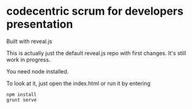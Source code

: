 # codecentric scrum for developers presentation

Built with reveal.js

This is actually just the default reveal.js repo with first changes. It's still work in progress.

You need node installed.

To look at it, just open the index.html or run it by entering
```console
npm install
grunt serve
```
